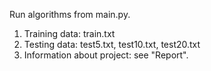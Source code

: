 
Run algorithms from main.py. 

1. Training data: train.txt
2. Testing data: test5.txt, test10.txt, test20.txt
3. Information about project: see "Report". 